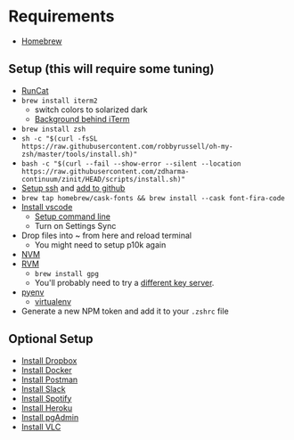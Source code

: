 # Requirements

* [Homebrew](https://brew.sh/)

## Setup (this will require some tuning)

* [RunCat](https://apps.apple.com/us/app/runcat/id1429033973?mt=12)
* `brew install iterm2`
  * switch colors to solarized dark
  * [Background behind iTerm](https://i.imgur.com/wimz70n.jpg)
* `brew install zsh`
* `sh -c "$(curl -fsSL https://raw.githubusercontent.com/robbyrussell/oh-my-zsh/master/tools/install.sh)"`
* `bash -c "$(curl --fail --show-error --silent --location https://raw.githubusercontent.com/zdharma-continuum/zinit/HEAD/scripts/install.sh)"`
* [Setup ssh](https://docs.github.com/en/github/authenticating-to-github/generating-a-new-ssh-key-and-adding-it-to-the-ssh-agent) and [add to github](https://docs.github.com/en/github/authenticating-to-github/adding-a-new-ssh-key-to-your-github-account)
* `brew tap homebrew/cask-fonts && brew install --cask font-fira-code`
* [Install vscode](https://code.visualstudio.com/docs?dv=osx)
  * [Setup command line](https://code.visualstudio.com/docs/setup/mac#_launching-from-the-command-line)
  * Turn on Settings Sync
* Drop files into ~ from here and reload terminal
  * You might need to setup p10k again
* [NVM](https://github.com/nvm-sh/nvm#installing-and-updating)
* [RVM](https://rvm.io/rvm/install)
  * `brew install gpg`  
  * You'll probably need to try a [different key server](https://rvm.io/rvm/security#install-our-keys).
* [pyenv](https://github.com/pyenv/pyenv#installation)
  * [virtualenv](https://github.com/pyenv/pyenv-virtualenv)
* Generate a new NPM token and add it to your `.zshrc` file

## Optional Setup

* [Install Dropbox](https://www.dropbox.com/install)
* [Install Docker](https://docs.docker.com/docker-for-mac/install/)
* [Install Postman](https://www.postman.com/downloads/)
* [Install Slack](https://slack.com/intl/en-ca/downloads/mac)
* [Install Spotify](https://www.spotify.com/ca-en/download/mac/)
* [Install Heroku](https://devcenter.heroku.com/articles/heroku-cli#download-and-install)
* [Install pgAdmin](https://www.pgadmin.org/download/pgadmin-4-macos/)
* [Install VLC](https://www.videolan.org/vlc/download-macosx.html)
